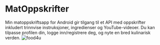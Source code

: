 # MatOppskrifter
Min matoppskriftsapp for Android gir tilgang til et API med oppskrifter inkludert trinnvise instruksjoner, ingredienser og YouTube-videoer. 
Du kan tilpasse profilen din, logge inn/registrere deg, og nyte en bred kulinarisk verden.
![food4u](https://github.com/Keezpaa/MatOppskrifter/assets/91118312/05cdf913-a9f6-485c-93f6-ce8b341fe52c)
